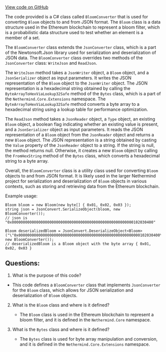 [View code on GitHub](https://github.com/NethermindEth/nethermind/src/Nethermind/Nethermind.Serialization.Json/BloomConverter.cs)

The code provided is a C# class called `BloomConverter` that is used for converting `Bloom` objects to and from JSON format. The `Bloom` class is a data structure used in the Ethereum blockchain to represent a bloom filter, which is a probabilistic data structure used to test whether an element is a member of a set. 

The `BloomConverter` class extends the `JsonConverter` class, which is a part of the Newtonsoft.Json library used for serialization and deserialization of JSON data. The `BloomConverter` class overrides two methods of the `JsonConverter` class: `WriteJson` and `ReadJson`. 

The `WriteJson` method takes a `JsonWriter` object, a `Bloom` object, and a `JsonSerializer` object as input parameters. It writes the JSON representation of the `Bloom` object to the `JsonWriter` object. The JSON representation is a hexadecimal string obtained by calling the `ByteArrayToHexViaLookup32Safe` method of the `Bytes` class, which is a part of the `Nethermind.Core.Extensions` namespace. The `ByteArrayToHexViaLookup32Safe` method converts a byte array to a hexadecimal string using a lookup table for performance optimization. 

The `ReadJson` method takes a `JsonReader` object, a `Type` object, an existing `Bloom` object, a boolean flag indicating whether an existing value is present, and a `JsonSerializer` object as input parameters. It reads the JSON representation of a `Bloom` object from the `JsonReader` object and returns a new `Bloom` object. The JSON representation is a string obtained by casting the `Value` property of the `JsonReader` object to a string. If the string is null, the method returns null. Otherwise, it creates a new `Bloom` object by calling the `FromHexString` method of the `Bytes` class, which converts a hexadecimal string to a byte array. 

Overall, the `BloomConverter` class is a utility class used for converting `Bloom` objects to and from JSON format. It is likely used in the larger Nethermind project for serialization and deserialization of `Bloom` objects in various contexts, such as storing and retrieving data from the Ethereum blockchain. 

Example usage:

```
Bloom bloom = new Bloom(new byte[] { 0x01, 0x02, 0x03 });
string json = JsonConvert.SerializeObject(bloom, new BloomConverter());
// json is "0x0000000000000000000000000000000000000000000000000000000102030400"

Bloom deserializedBloom = JsonConvert.DeserializeObject<Bloom>("\"0x0000000000000000000000000000000000000000000000000000000102030400\"", new BloomConverter());
// deserializedBloom is a Bloom object with the byte array { 0x01, 0x02, 0x03 }
```
## Questions: 
 1. What is the purpose of this code?
   - This code defines a `BloomConverter` class that implements `JsonConverter` for the `Bloom` class, which allows for JSON serialization and deserialization of `Bloom` objects.

2. What is the `Bloom` class and where is it defined?
   - The `Bloom` class is used in the Ethereum blockchain to represent a bloom filter, and it is defined in the `Nethermind.Core` namespace.

3. What is the `Bytes` class and where is it defined?
   - The `Bytes` class is used for byte array manipulation and conversion, and it is defined in the `Nethermind.Core.Extensions` namespace.